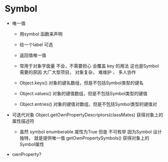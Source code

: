 # Symbol

- 唯一值
  - 用symbol 函数来声明
  - 给一个label 可选
  - 返回值唯一值
  - 常用于对象字面量  不会，不需要担心  会覆盖
    key 的用法 这也是Symbol 需要的原因
    大厂大型项目， 对象复杂， 难维护 ， 多人协作

  - Object.keys() 对象的键名数组，但是不包括Symbol类型的键名
  - Object.values() 对象的键值数组，但是不包括Symbol类型的键值
  - Object.entries() 对象的键值对数组，但是不包括Symbol类型的键值对

- 可迭代对象
  Object.getOwnPropertyDescriptors(classMates) 获得对象上的属性描述符  
  - 虽然 symbol enumberable 属性为True 但是  不可枚举
    因为Symbol 设计独特， 就是提供唯一值
    getOwnPropertySymbols() 获得对象上的Symbol属性

- ownProperty?